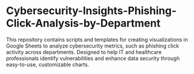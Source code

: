 # Cybersecurity-Insights-Phishing-Click-Analysis-by-Department
This repository contains scripts and templates for creating visualizations in Google Sheets to analyze cybersecurity metrics, such as phishing click activity across departments. Designed to help IT and healthcare professionals identify vulnerabilities and enhance data security through easy-to-use, customizable charts.
